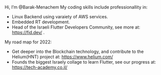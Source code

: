 Hi, I’m @Barak-Menachem
My coding skills include professionallity in:
- Linux Backend using varaiety of AWS services.
- Embedded RT development.
- Head of the Israeli Flutter Developers Community, see more at: https://fid.dev/ .

My road map for 2022:
- Get deeper into the Blockchain technology, and contribute to the Helium(HNT) project at: https://www.helium.com/
- Founds the biggest Israely collage to learn Flutter, see our progress at:  https://tech-academy.co.il/


<!---
Barak-Menachem/Barak-Menachem is a ✨ special ✨ repository because its `README.md` (this file) appears on your GitHub profile.
You can click the Preview link to take a look at your changes.
--->
